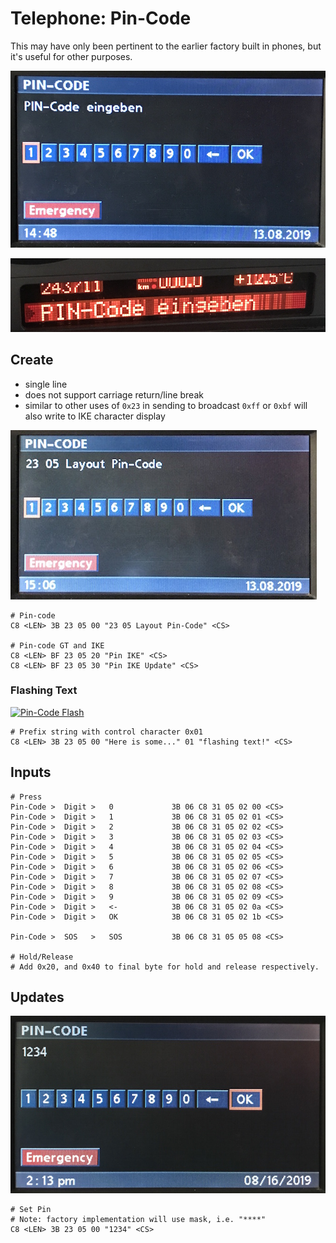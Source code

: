 # Telephone: Pin-Code

This may have only been pertinent to the earlier factory built in phones, but it's useful for other purposes.

![BMBT Pin-Code Example](05/pin_gt.JPG)

![IKE Pin-Code Example](05/pin_ike.JPG)

## Create

- single line
- does not support carriage return/line break
- similar to other uses of `0x23` in sending to broadcast `0xff` or `0xbf` will also write to IKE character display

![Create Pin-Code Layout](05/pin_create.JPG)

	# Pin-code
	C8 <LEN> 3B 23 05 00 "23 05 Layout Pin-Code" <CS>

	# Pin-code GT and IKE
	C8 <LEN> BF 23 05 20 "Pin IKE" <CS>
	C8 <LEN> BF 23 05 30 "Pin IKE Update" <CS>

### Flashing Text

[![Pin-Code Flash](http://img.youtube.com/vi/ZQdGoz0Pd7c/0.jpg)](https://www.youtube.com/watch?v=ZQdGoz0Pd7c)

    # Prefix string with control character 0x01
    C8 <LEN> 3B 23 05 00 "Here is some..." 01 "flashing text!" <CS>


## Inputs

    # Press
    Pin-Code >  Digit >   0             3B 06 C8 31 05 02 00 <CS>
    Pin-Code >  Digit >   1             3B 06 C8 31 05 02 01 <CS>
    Pin-Code >  Digit >   2             3B 06 C8 31 05 02 02 <CS>
    Pin-Code >  Digit >   3             3B 06 C8 31 05 02 03 <CS>
    Pin-Code >  Digit >   4             3B 06 C8 31 05 02 04 <CS>
    Pin-Code >  Digit >   5             3B 06 C8 31 05 02 05 <CS>
    Pin-Code >  Digit >   6             3B 06 C8 31 05 02 06 <CS>
    Pin-Code >  Digit >   7             3B 06 C8 31 05 02 07 <CS>
    Pin-Code >  Digit >   8             3B 06 C8 31 05 02 08 <CS>
    Pin-Code >  Digit >   9             3B 06 C8 31 05 02 09 <CS>
    Pin-Code >  Digit >   <-            3B 06 C8 31 05 02 0a <CS>
    Pin-Code >  Digit >   OK            3B 06 C8 31 05 02 1b <CS>

    Pin-Code >  SOS   >   SOS           3B 06 C8 31 05 05 08 <CS>

    # Hold/Release
    # Add 0x20, and 0x40 to final byte for hold and release respectively.


## Updates

![Enter PIN](05/pin_update.JPG)


    # Set Pin
    # Note: factory implementation will use mask, i.e. "****"
    C8 <LEN> 3B 23 05 00 "1234" <CS>
